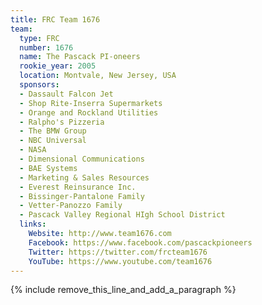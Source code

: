 ```yaml
---
title: FRC Team 1676
team:
  type: FRC
  number: 1676
  name: The Pascack PI-oneers
  rookie_year: 2005
  location: Montvale, New Jersey, USA
  sponsors:
  - Dassault Falcon Jet
  - Shop Rite-Inserra Supermarkets
  - Orange and Rockland Utilities
  - Ralpho's Pizzeria
  - The BMW Group
  - NBC Universal
  - NASA
  - Dimensional Communications
  - BAE Systems
  - Marketing & Sales Resources
  - Everest Reinsurance Inc.
  - Bissinger-Pantalone Family
  - Vetter-Panozzo Family
  - Pascack Valley Regional HIgh School District
  links:
    Website: http://www.team1676.com
    Facebook: https://www.facebook.com/pascackpioneers
    Twitter: https://twitter.com/frcteam1676
    YouTube: https://www.youtube.com/team1676
---
```


{% include remove_this_line_and_add_a_paragraph %}